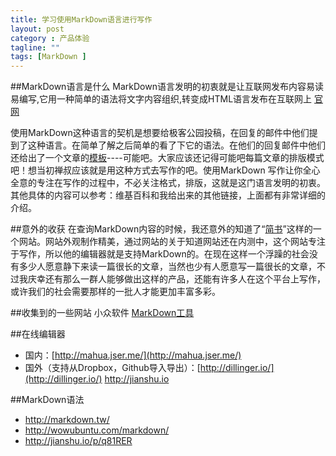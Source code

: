 ```yaml
---
title: 学习使用MarkDown语言进行写作
layout: post
category : 产品体验
tagline: ""
tags: [MarkDown ]
---
```


##MarkDown语言是什么
MarkDown语言发明的初衷就是让互联网发布内容易读易编写,它用一种简单的语法将文字内容组织,转变成HTML语言发布在互联网上 [官网](http://daringfireball.net/projects/markdown/)

使用MarkDown这种语言的契机是想要给极客公园投稿，在回复的邮件中他们提到了这种语言。在简单了解之后简单的看了下它的语法。在他们的回复邮件中他们还给出了一个文章的[模板](http://www.kenengba.com)----可能吧。大家应该还记得可能吧每篇文章的排版模式吧！想当初禅叔应该就是用这种方式去写作的吧。使用MarkDown 写作让你全心全意的专注在写作的过程中，不必关注格式，排版，这就是这门语言发明的初衷。其他具体的内容可以参考：维基百科和我给出来的其他链接，上面都有非常详细的介绍。

##意外的收获
在查询MarkDown内容的时候，我还意外的知道了“[简书](http://jianshu.io)”这样的一个网站。网站外观制作精美，通过网站的关于知道网站还在内测中，这个网站专注于写作，所以他的编辑器就是支持MarkDown的。在现在这样一个浮躁的社会没有多少人愿意静下来读一篇很长的文章，当然也少有人愿意写一篇很长的文章，不过我庆幸还有那么一群人能够做出这样的产品，还能有许多人在这个平台上写作，或许我们的社会需要那样的一批人才能更加丰富多彩。

##收集到的一些网站
小众软件 [MarkDown工具](http://www.appinn.com/markdown-tools/)

##在线编辑器

* 国内：[http://mahua.jser.me/](http://mahua.jser.me/)
* 国外（支持从Dropbox，Github导入导出）：[http://dillinger.io/](http://dillinger.io/)
http://jianshu.io

##MarkDown语法

* http://markdown.tw/
* http://wowubuntu.com/markdown/
* http://jianshu.io/p/q81RER
